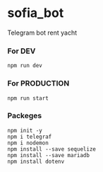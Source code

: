 # sofia_bot

Telegram bot rent yacht

### For DEV

```
npm run dev
```

### For PRODUCTION

```
npm run start
```

### Packeges

```
npm init -y
npm i telegraf
npm i nodemon
npm install --save sequelize
npm install --save mariadb
npm install dotenv
```
